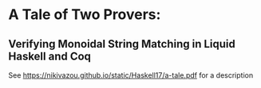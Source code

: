 # A Tale of Two Provers:
## Verifying Monoidal String Matching in Liquid Haskell and Coq

See https://nikivazou.github.io/static/Haskell17/a-tale.pdf for a description
